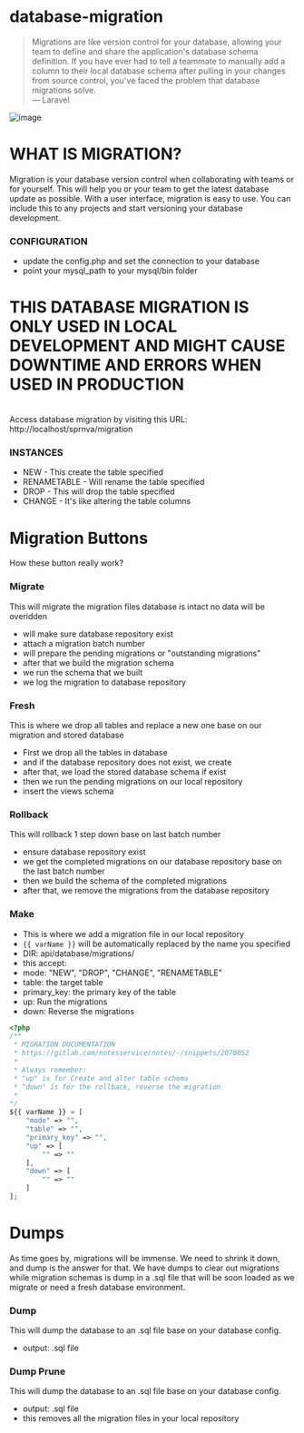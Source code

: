 # database-migration

>Migrations are like version control for your database, allowing your team to define and share the application's database schema definition. If you have ever had to tell a teammate to manually add a column to their local database schema after pulling in your changes from source control, you've faced the problem that database migrations solve.  
&mdash; Laravel

![image](https://user-images.githubusercontent.com/37282871/118764554-46ffff80-b8ac-11eb-9082-b2df72238ad4.png)

# WHAT IS MIGRATION?
Migration is your database version control when collaborating with teams or for yourself. This will help you or your team to get the latest database update as possible. With a user interface, migration is easy to use. You can include this to any projects and start versioning your database development.

### CONFIGURATION
- update the config.php and set the connection to your database
- point your mysql_path to your mysql/bin folder

# THIS DATABASE MIGRATION IS ONLY USED IN LOCAL DEVELOPMENT AND MIGHT CAUSE DOWNTIME AND ERRORS WHEN USED IN PRODUCTION

<br>
Access database migration by visiting this URL: http://localhost/sprnva/migration

### INSTANCES
- NEW - This create the table specified
- RENAMETABLE - Will rename the table specified
- DROP - This will drop the table specified
- CHANGE - It's like altering the table columns

# Migration Buttons
How these button really work?

### Migrate
This will migrate the migration files database is intact no data will be overidden
- will make sure database repository exist
- attach a migration batch number
- will prepare the pending migrations or "outstanding migrations"
- after that we build the migration schema
- we run the schema that we built
- we log the migration to database repository

### Fresh
This is where we drop all tables and replace a new one base on our migration and stored database
- First we drop all the tables in database
- and if the database repository does not exist, we create
- after that, we load the stored database schema if exist
- then we run the pending migrations on our local repository
- insert the views schema

### Rollback
This will rollback 1 step down base on last batch number
- ensure database repository exist
- we get the completed migrations on our database repository base on the last batch number
- then we build the schema of the completed migrations 
- after that, we remove the migrations from the database repository

### Make
- This is where we add a migration file in our local repository
- ```{{ varName }}``` will be automatically replaced by the name you specified
- DIR: api/database/migrations/
- this accept:
 - mode: "NEW", "DROP", "CHANGE", "RENAMETABLE"
 - table: the target table
 - primary_key: the primary key of the table
 - up: Run the migrations
 - down: Reverse the migrations

```php
<?php
/**
 * MIGRATION DOCUMENTATION
 * https://gitlab.com/notesservice/notes/-/snippets/2070052
 *
 * Always remember:
 * "up" is for Create and alter table schema
 * "down" is for the rollback, reverse the migration
 * 
*/
${{ varName }} = [
	"mode" => "",
	"table"	=> "",
	"primary_key" => "",
	"up" => [
		"" => ""
	],
	"down" => [
		"" => ""
	]
];
```

# Dumps
As time goes by, migrations will be immense. We need to shrink it down, and dump is the answer for that. We have dumps to clear out migrations while migration schemas is dump in a .sql file that will be soon loaded as we migrate or need a fresh database environment.

### Dump
This will dump the database to an .sql file base on your database config.
- output: .sql file

### Dump Prune
This will dump the database to an .sql file base on your database config.
- output: .sql file
- this removes all the migration files in your local repository

